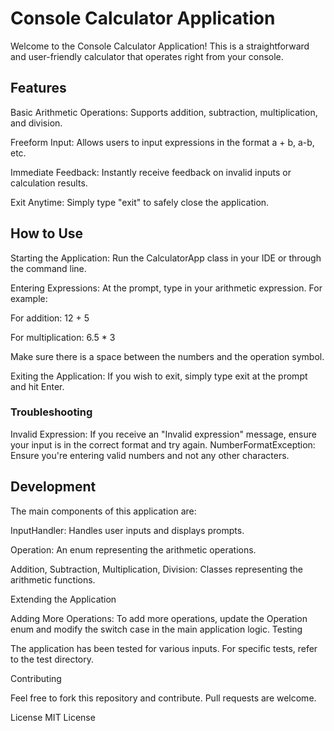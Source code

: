 # Console Calculator Application

Welcome to the Console Calculator Application! This is a straightforward and user-friendly calculator that operates right from your console.

## Features

Basic Arithmetic Operations: Supports addition, subtraction, multiplication, and division.

Freeform Input: Allows users to input expressions in the format a + b, a-b, etc.

Immediate Feedback: Instantly receive feedback on invalid inputs or calculation results.

Exit Anytime: Simply type "exit" to safely close the application.

## How to Use

Starting the Application: Run the CalculatorApp class in your IDE or through the command line.

Entering Expressions: At the prompt, type in your arithmetic expression. For example:

For addition: 12 + 5

For multiplication: 6.5 * 3

Make sure there is a space between the numbers and the operation symbol.

Exiting the Application: If you wish to exit, simply type exit at the prompt and hit Enter.

### Troubleshooting

Invalid Expression: If you receive an "Invalid expression" message, ensure your input is in the correct format and try again.
NumberFormatException: Ensure you're entering valid numbers and not any other characters.

## Development

The main components of this application are:

InputHandler: Handles user inputs and displays prompts.

Operation: An enum representing the arithmetic operations.

Addition, Subtraction, Multiplication, Division: Classes representing the arithmetic functions.

Extending the Application

Adding More Operations: To add more operations, update the Operation enum and modify the switch case in the main application logic.
Testing

The application has been tested for various inputs. For specific tests, refer to the test directory.

Contributing

Feel free to fork this repository and contribute. Pull requests are welcome.

License
MIT License